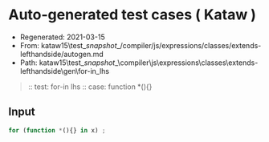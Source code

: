 # Auto-generated test cases ( Kataw )
- Regenerated: 2021-03-15
- From: kataw15\test\__snapshot__/compiler/js/expressions/classes/extends-lefthandside/autogen.md
- Path: kataw15\test\__snapshot__\compiler\js\expressions\classes\extends-lefthandside\gen\for-in_lhs
> :: test: for-in lhs
> :: case: function *(){}
## Input

`````js
for (function *(){} in x) ;
`````
